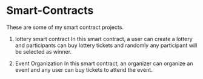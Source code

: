 # Smart-Contracts
These are some of my smart contract projects.

1. lottery smart contract
In this smart contract, a user can create a lottery and participants can buy lottery tickets and randomly any participant will be selected as winner.

2. Event Organization
In this smart contract, an organizer can organize an event and any user can buy tickets to attend the event.

